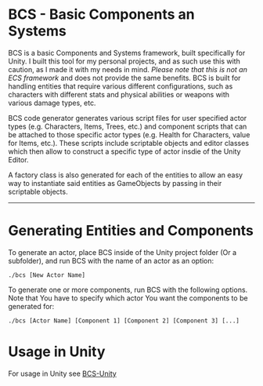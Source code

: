 BCS - Basic Components an Systems
===========================================


BCS is a basic Components and Systems framework, built specifically for Unity. I built this tool for my personal projects, and as such use this with caution, as I made it with my needs in mind.
*Please note that this is not an ECS framework* and does not provide the same benefits. BCS is built for handling entities that require various different configurations, such as characters with different stats and physical abilities or weapons with various damage types, etc.

BCS code generator generates various script files for user specified actor types (e.g. Characters, Items, Trees, etc.) and component scripts that can be attached to those specific actor types (e.g. Health for Characters, value for Items, etc.). These scripts include scriptable objects and editor classes which then allow to construct a specific type of actor insdie of the Unity Editor.

A factory class is also generated for each of the entities to allow an easy way to instantiate said entities as GameObjects by passing in their scriptable objects.

---

Generating Entities and Components
==================================

To generate an actor, place BCS inside of the Unity project folder (Or a subfolder), and run BCS with the name of an actor as an option:
```console
./bcs [New Actor Name]
```

To generate one or more components, run BCS with the following options. Note that You have to specify which actor You want the components to be generated for:
```console
./bcs [Actor Name] [Component 1] [Component 2] [Component 3] [...]
```

Usage in Unity
==============
For usage in Unity see [BCS-Unity](https://github.com/Clovergruff/BCS-Unity)
